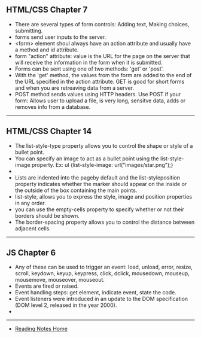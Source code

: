 ## HTML/CSS Chapter 7

- There are several types of form controls: Adding text, Making choices, submitting.
- forms send user inputs to the server.
- \<form> element shoul always have an action attribute and usually have a method and id attribute.
-  form "action" attribute: value is the URL for the page on the server that will receive the information in the form when it is submitted.
- Forms can be sent using one of two methods: 'get' or 'post'.
- With the 'get' method, the values from the form are added to the end of the URL specified in the action attribute. GET is good for short forms and when you are retreaving data from a server.
- POST method sends values using HTTP headers. Use POST if your form: Allows user to upload a file, is very long, sensitve data, adds or removes info from a database.

---

## HTML/CSS Chapter 14

- The list-style-type property allows you to control the shape or style of a bullet point. 
- You can specify an image to act as a bullet point using the list-style-image property. Ex: ul {list-style-image: url("images/star.png");}
- 
- Lists are indented into the pageby default and the list-styleposition property indicates whether the marker should appear on the inside or the outside of the box containing the main points. 
- list-style, allows you to express the style, image and position properties in any order.
- you can use the empty-cells property to specify whether or not their borders should be shown.
- The border-spacing property allows you to control the distance between adjacent cells. 

---

## JS Chapter 6

- Any of these can be used to trigger an event: load, unload, error, resize, scroll, keydown, keyup, keypress, click, dclick, mousedown, mouseup, mousemove, mouseover, mouseout.
- Events are fired or raised.
- Event handling steps: get element, indicate event, state the code.
- Event listeners were introduced in an update to the DOM specification (DOM level 2, released in the year 2000).
- 

---

- [Reading Notes Home](https://vektur.github.io/reading-notes/)